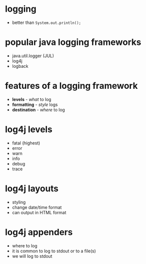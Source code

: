 # logging
* better than `System.out.println();`

# popular java logging frameworks
* java.util.logger (JUL)
* log4j
* logback

# features of a logging framework
* **levels** - *what* to log
* **formatting** - *style* logs
* **destination** - *where* to log

# log4j levels
* fatal (highest)
* error
* warn
* info
* debug
* trace

# log4j layouts
* styling
* change date/time format
* can output in HTML format

# log4j appenders
* where to log
* it is common to log to stdout or to a file(s)
* we will log to stdout
